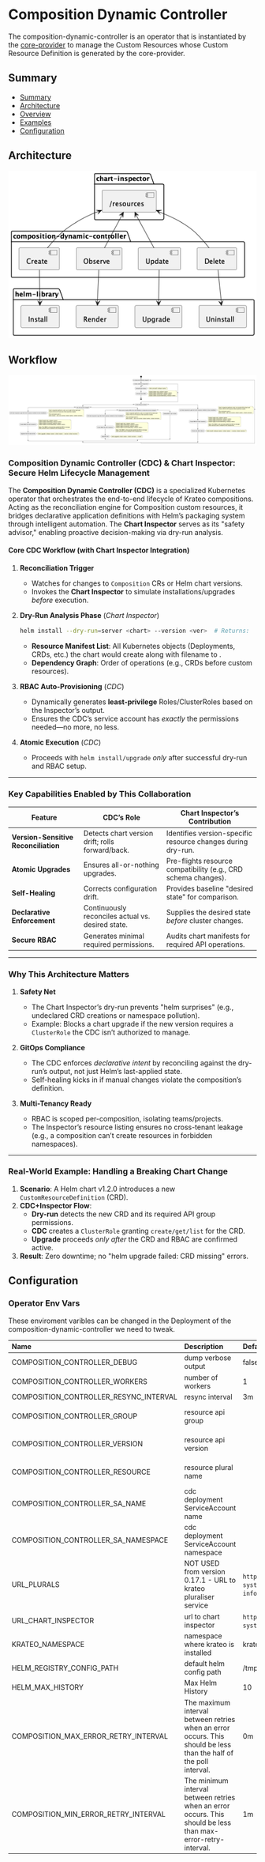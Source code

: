 # Composition Dynamic Controller
The composition-dynamic-controller is an operator that is instantiated by the [core-provider](https://github.com/krateoplatformops/core-provider) to manage the Custom Resources whose Custom Resource Definition is generated by the core-provider.

## Summary

- [Summary](#summary)
- [Architecture](#architecture)
- [Overview](#overview)
- [Examples](#examples)
- [Configuration](#configuration)
  

## Architecture

![composition-dynamic-controller architecture](_diagrams/architecture.png "composition-dynamic-controller Architecture")

## Workflow

![composition-dynamic-controller State Diagram](_diagrams/composition-dynamic-controller-flow.png "composition-dynamic-controller  State Diagram")

### **Composition Dynamic Controller (CDC) & Chart Inspector: Secure Helm Lifecycle Management**

The **Composition Dynamic Controller (CDC)** is a specialized Kubernetes operator that orchestrates the end-to-end lifecycle of Krateo compositions. Acting as the reconciliation engine for Composition custom resources, it bridges declarative application definitions with Helm’s packaging system through intelligent automation. The **Chart Inspector** serves as its "safety advisor," enabling proactive decision-making via dry-run analysis.

#### **Core CDC Workflow (with Chart Inspector Integration)**
1. **Reconciliation Trigger**  
   - Watches for changes to `Composition` CRs or Helm chart versions.  
   - Invokes the **Chart Inspector** to simulate installations/upgrades *before* execution.

2. **Dry-Run Analysis Phase** (*Chart Inspector*)  
   ```bash
   helm install --dry-run=server <chart> --version <ver>  # Returns:
   ```
   - **Resource Manifest List**: All Kubernetes objects (Deployments, CRDs, etc.) the chart would create along with filename to .  
   - **Dependency Graph**: Order of operations (e.g., CRDs before custom resources).

3. **RBAC Auto-Provisioning** (*CDC*)  
   - Dynamically generates **least-privilege** Roles/ClusterRoles based on the Inspector’s output.  
   - Ensures the CDC’s service account has *exactly* the permissions needed—no more, no less.

4. **Atomic Execution** (*CDC*)  
   - Proceeds with `helm install/upgrade` *only* after successful dry-run and RBAC setup.  

---

### **Key Capabilities Enabled by This Collaboration**

| **Feature**                | **CDC’s Role**                          | **Chart Inspector’s Contribution**                  |
|----------------------------|-----------------------------------------|----------------------------------------------------|
| **Version-Sensitive Reconciliation** | Detects chart version drift; rolls forward/back. | Identifies version-specific resource changes during dry-run. |
| **Atomic Upgrades**         | Ensures all-or-nothing upgrades.        | Pre-flights resource compatibility (e.g., CRD schema changes). |
| **Self-Healing**            | Corrects configuration drift.           | Provides baseline "desired state" for comparison.   |
| **Declarative Enforcement** | Continuously reconciles actual vs. desired state. | Supplies the desired state *before* cluster changes. |
| **Secure RBAC**             | Generates minimal required permissions. | Audits chart manifests for required API operations. |

---

### **Why This Architecture Matters**
1. **Safety Net**  
   - The Chart Inspector’s dry-run prevents "helm surprises" (e.g., undeclared CRD creations or namespace pollution).  
   - Example: Blocks a chart upgrade if the new version requires a `ClusterRole` the CDC isn’t authorized to manage.

2. **GitOps Compliance**  
   - The CDC enforces *declarative intent* by reconciling against the dry-run’s output, not just Helm’s last-applied state.  
   - Self-healing kicks in if manual changes violate the composition’s definition.

3. **Multi-Tenancy Ready**  
   - RBAC is scoped per-composition, isolating teams/projects.  
   - The Inspector’s resource listing ensures no cross-tenant leakage (e.g., a composition can’t create resources in forbidden namespaces).

---

### **Real-World Example: Handling a Breaking Chart Change**
1. **Scenario**: A Helm chart v1.2.0 introduces a new `CustomResourceDefinition` (CRD).  
2. **CDC+Inspector Flow**:  
   - **Dry-run** detects the new CRD and its required API group permissions.  
   - **CDC** creates a `ClusterRole` granting `create/get/list` for the CRD.  
   - **Upgrade** proceeds *only after* the CRD and RBAC are confirmed active.  
3. **Result**: Zero downtime; no "helm upgrade failed: CRD missing" errors.

## Configuration

### Operator Env Vars

These enviroment varibles can be changed in the Deployment of the composition-dynamic-controller we need to tweak.

| Name                                   | Description                | Default Value | Notes         |
|:---------------------------------------|:---------------------------|:--------------|:--------------|
| COMPOSITION_CONTROLLER_DEBUG           | dump verbose output        | false         |               |
| COMPOSITION_CONTROLLER_WORKERS         | number of workers          | 1             |               |
| COMPOSITION_CONTROLLER_RESYNC_INTERVAL | resync interval            | 3m            |               |               
| COMPOSITION_CONTROLLER_GROUP           | resource api group         |               | populated by `core-provider` |
| COMPOSITION_CONTROLLER_VERSION         | resource api version       |               | populated by `core-provider` |
| COMPOSITION_CONTROLLER_RESOURCE        | resource plural name       |               | populated by `core-provider` |
| COMPOSITION_CONTROLLER_SA_NAME         | cdc deployment ServiceAccount name |  | populated by `core-provider` |
| COMPOSITION_CONTROLLER_SA_NAMESPACE        | cdc deployment ServiceAccount namespace | |populated by `core-provider` |
| URL_PLURALS                            | NOT USED from version 0.17.1 - URL to krateo pluraliser service | `http://snowplow.krateo-system.svc.cluster.local:8081/api-info/names` | Ignored from version 0.17.1 |
| URL_CHART_INSPECTOR                    | url to chart inspector   |  `http://chart-inspector.krateo-system.svc.cluster.local:8081/`             |   
| KRATEO_NAMESPACE                       | namespace where krateo is installed       |  krateo-system |
| HELM_REGISTRY_CONFIG_PATH | default helm config path | /tmp |
| HELM_MAX_HISTORY | Max Helm History | 10 |
| COMPOSITION_MAX_ERROR_RETRY_INTERVAL | The maximum interval between retries when an error occurs. This should be less than the half of the poll interval. |  0m |
| COMPOSITION_MIN_ERROR_RETRY_INTERVAL | The minimum interval between retries when an error occurs. This should be less than max-error-retry-interval. | 1m |